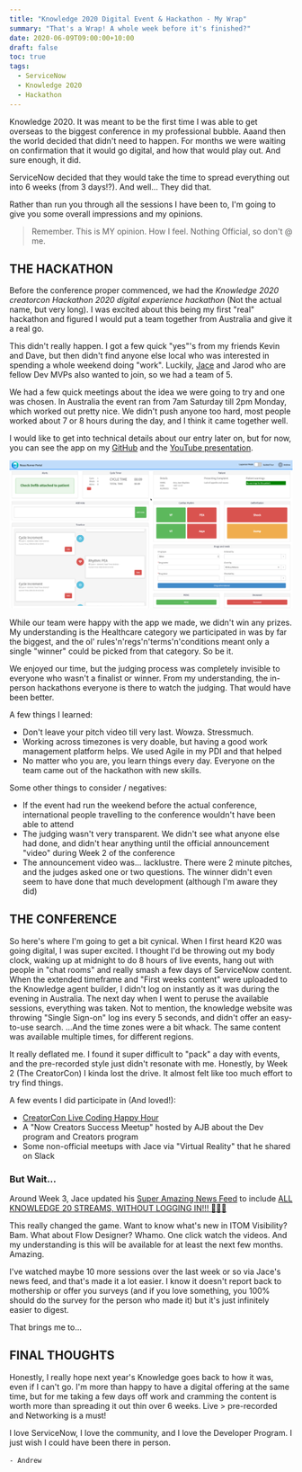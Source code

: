 ```yaml
---
title: "Knowledge 2020 Digital Event & Hackathon - My Wrap"
summary: "That's a Wrap! A whole week before it's finished?"
date: 2020-06-09T09:00:00+10:00
draft: false
toc: true
tags: 
  - ServiceNow
  - Knowledge 2020
  - Hackathon
---
```


Knowledge 2020. It was meant to be the first time I was able to get overseas to the biggest conference in my professional bubble. Aaand then the world decided that didn't need to happen. For months we were waiting on confirmation that it would go digital, and how that would play out. And sure enough, it did. 

ServiceNow decided that they would take the time to spread everything out into 6 weeks (from 3 days!?). And well... They did that. 

Rather than run you through all the sessions I have been to, I'm going to give you some overall impressions and my opinions.

> Remember. This is MY opinion. How I feel. Nothing Official, so don't @ me.

## THE HACKATHON

Before the conference proper commenced, we had the *Knowledge 2020 creatorcon Hackathon 2020 digital experience hackathon* (Not the actual name, but very long). I was excited about this being my first "real" hackathon and figured I would put a team together from Australia and give it a real go. 

This didn't really happen. I got a few quick "yes"'s from my friends Kevin and Dave, but then didn't find anyone else local who was interested in spending a whole weekend doing "work". Luckily, [Jace](https://jace.pro) and Jarod who are fellow Dev MVPs also wanted to join, so we had a team of 5. 

We had a few quick meetings about the idea we were going to try and one was chosen. In Australia the event ran from 7am Saturday till 2pm Monday, which worked out pretty nice. We didn't push anyone too hard, most people worked about 7 or 8 hours during the day, and I think it came together well. 

I would like to get into technical details about our entry later on, but for now, you can see the app on my [GitHub](https://github.com/dorsy99/ResusRunner) and the [YouTube presentation](https://www.youtube.com/watch?v=WlVHE1ZM4GE).

![Resus Runner](ResusRunner.png)

While our team were happy with the app we made, we didn't win any prizes. My understanding is the Healthcare category we participated in was by far the biggest, and the ol' rules'n'regs'n'terms'n'conditions meant only a single "winner" could be picked from that category. So be it. 

We enjoyed our time, but the judging process was completely invisible to everyone who wasn't a finalist or winner. From my understanding, the in-person hackathons everyone is there to watch the judging. That would have been better.

A few things I learned: 
- Don't leave your pitch video till very last. Wowza. Stressmuch.
- Working across timezones is very doable, but having a good work management platform helps. We used Agile in my PDI and that helped
- No matter who you are, you learn things every day. Everyone on the team came out of the hackathon with new skills.

Some other things to consider / negatives:
- If the event had run the weekend before the actual conference, international people travelling to the conference wouldn't have been able to attend
- The judging wasn't very transparent. We didn't see what anyone else had done, and didn't hear anything until the official announcement "video" during Week 2 of the conference
- The announcement video was... lacklustre. There were 2 minute pitches, and the judges asked one or two questions. The winner didn't even seem to have done that much development (although I'm aware they did)

## THE CONFERENCE

So here's where I'm going to get a bit cynical. When I first heard K20 was going digital, I was super excited. I thought I'd be throwing out my body clock, waking up at midnight to do 8 hours of live events, hang out with people in "chat rooms" and really smash a few days of ServiceNow content. When the extended timeframe and "First weeks content" were uploaded to the Knowledge agent builder, I didn't log on instantly as it was during the evening in Australia. The next day when I went to peruse the available sessions, everything was taken. Not to mention, the knowledge website was throwing "Single Sign-on" log ins every 5 seconds, and didn't offer an easy-to-use search. ...And the time zones were a bit whack. The same content was available multiple times, for different regions. 

It really deflated me. I found it super difficult to "pack" a day with events, and the pre-recorded style just didn't resonate with me. Honestly, by Week 2 (The CreatorCon) I kinda lost the drive. It almost felt like too much effort to try find things. 

A few events I did participate in (And loved!):
- [CreatorCon Live Coding Happy Hour](https://www.youtube.com/watch?v=ZUezZqW6y8Q)
- A "Now Creators Success Meetup" hosted by AJB about the Dev program and Creators program
- Some non-official meetups with Jace via "Virtual Reality" that he shared on Slack

### But Wait...

Around Week 3, Jace updated his [Super Amazing News Feed](https://jace.pro/news) to include [ALL KNOWLEDGE 20 STREAMS, WITHOUT LOGGING IN!!! :tada::tada::tada:](https://jace.pro/news/?text=Knowledge%2020)

This really changed the game. Want to know what's new in ITOM Visibility? Bam. What about Flow Designer? Whamo. One click watch the videos. And my understanding is this will be available for at least the next few months. Amazing.

I've watched maybe 10 more sessions over the last week or so via Jace's news feed, and that's made it a lot easier. I know it doesn't report back to mothership or offer you surveys (and if you love something, you 100% should do the survey for the person who made it) but it's just infinitely easier to digest.

That brings me to...

## FINAL THOUGHTS

Honestly, I really hope next year's Knowledge goes back to how it was, even if I can't go. I'm more than happy to have a digital offering at the same time, but for me taking a few days off work and cramming the content is worth more than spreading it out thin over 6 weeks. Live > pre-recorded and Networking is a must!

I love ServiceNow, I love the community, and I love the Developer Program. I just wish I could have been there in person. 

`- Andrew`
